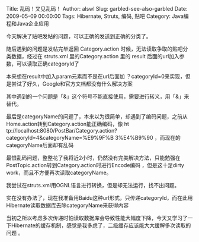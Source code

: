 Title: 乱码！又见乱码！
Author: alswl
Slug: garbled-see-also-garbled
Date: 2009-05-09 00:00:00
Tags: Hibernate, Struts, 编码, 贴吧
Category: Java编程和Java企业应用

今天解决了贴吧发帖的问题，可以正确的发送到正确的分类了。

随后遇到的问题是发帖完毕返回 Category.action 时候，无法读取争取的贴吧分类数据，经过在 struts.xml
里的Category.action 里的 result 后面的url加入参数，可以读取正确categoryId了

本来想在result中加入param元素而不是在url后面加 ？categoryId=0来实现，但是尝试了好久，Google和官方文档都没有什么解决方案

其中遇到的一个问题是「&」这个符号不能直接使用，需要进行转义，用「&amp;」来替代。

最后是categoryName的问题了，本来以为很简单，却遇到了编码问题，之前从Home.action转到Category.action能正确编码，像 ht
tp://localhost:8080/PostBar/Category.action?categoryId=4&categoryName=%E9%9F%B
3%E4%B9%90 ，而现在的categoryName后面却有乱码

最恨乱码问题，整整花了我将近2小时，仍然没有完美解决方法，只能勉强在PostTopic.action转到Category.action时进行Encode编码
，但是这十足dirty work，而且不方便再次读取categoryName。

我尝试在struts.xml用OGNL语言进行转换，但是却无法运行，找不出问题。

实在没有办法了，现在我准备用Baidu这种url形式，只传递categoryId，而在此用Hibernate读取数据库去除categoryName来获得内容

当初之所以考虑多次传递时怕读取数据库会导致性能大幅度下降，今天又学习了一下Hibernate的缓存机制，感觉是我多虑了，二级缓存应该能大大缓解多次读取的问题
。

